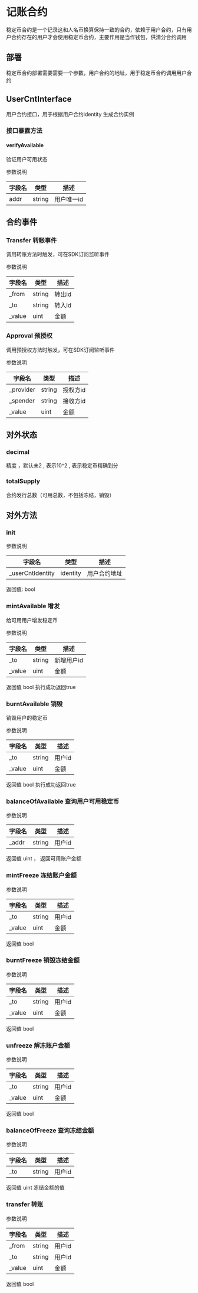 # 记账合约

稳定币合约是一个记录这和人名币换算保持一致的合约，依赖于用户合约，只有用户合约存在的用户才会使用稳定币合约，主要作用是当作钱包，供清分合约调用
 
## 部署 

稳定币合约部署需要需要一个参数，用户合约的地址，用于稳定币合约调用用户合约



## UserCntInterface 

用户合约接口，用于根据用户合约identity 生成合约实例

### 接口暴露方法

#### verifyAvailable

验证用户可用状态

参数说明

| 字段名 | 类型 | 描述 |
| -----| ---- | ---- |
| addr | string | 用户唯一id |


## 合约事件

### Transfer 转帐事件

调用转账方法时触发，可在SDK订阅监听事件

参数说明

| 字段名 | 类型 | 描述 |
| -----| ---- | ---- |
| _from | string | 转出id |
| _to | string | 转入id |
| _value | uint | 金额 |



### Approval 预授权

调用预授权方法时触发，可在SDK订阅监听事件

参数说明

| 字段名 | 类型 | 描述 |
| -----| ---- | ---- |
| _provider | string | 授权方id |
| _spender | string | 接收方id |
| _value | uint | 金额 |



## 对外状态

### decimal

精度 ，默认未2 , 表示10^2 , 表示稳定币精确到分

### totalSupply 

合约发行总数（可用总数，不包括冻结，销毁）

## 对外方法

### init 

参数说明

| 字段名 | 类型 | 描述 |
| -----| ---- | ---- |
| _userCntIdentity | identity | 用户合约地址 |

返回值: bool

### mintAvailable 增发

给可用用户增发稳定币

参数说明

| 字段名 | 类型 | 描述 |
| -----| ---- | ---- |
| _to | string | 新增用户id |
| _value | uint | 金额 |

返回值 bool 执行成功返回true


### burntAvailable 销毁

销毁用户的稳定币

参数说明

| 字段名 | 类型 | 描述 |
| -----| ---- | ---- |
| _to | string | 用户id |
| _value | uint | 金额 |

返回值 bool 执行成功返回true


### balanceOfAvailable 查询用户可用稳定币

参数说明

| 字段名 | 类型 | 描述 |
| -----| ---- | ---- |
| _addr | string | 用户id |

返回值 uint ， 返回可用账户金额


### mintFreeze 冻结账户金额

参数说明

| 字段名 | 类型 | 描述 |
| -----| ---- | ---- |
| _to | string | 用户id |
| _value | uint | 金额 |

返回值 bool

### burntFreeze 销毁冻结金额

参数说明

| 字段名 | 类型 | 描述 |
| -----| ---- | ---- |
| _to | string | 用户id |
| _value | uint | 金额 |

返回值 bool

### unfreeze 解冻账户金额

参数说明

| 字段名 | 类型 | 描述 |
| -----| ---- | ---- |
| _to | string | 用户id |
| _value | uint | 金额 |

返回值 bool


### balanceOfFreeze 查询冻结金额

参数说明

| 字段名 | 类型 | 描述 |
| -----| ---- | ---- |
| _to | string | 用户id |

返回值 uint 冻结金额的值 


### transfer 转账

参数说明

| 字段名 | 类型 | 描述 |
| -----| ---- | ---- |
| _from | string | 用户id |
| _to | string | 用户id |
| _value | uint | 金额 |

返回值 bool






